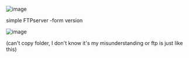 ![image](https://github.com/AntiHardbrick/FTPserver_form/assets/12881083/6582837f-e07f-4a2f-ae76-5a1a5bec6d9e)

simple FTPserver -form version

![image](https://github.com/AntiHardbrick/FTPserver_form/assets/12881083/5a63d530-c88d-4302-b9f5-079ae814b2db)

(can't copy folder, I don't know it's my misunderstanding or ftp is just like this)
